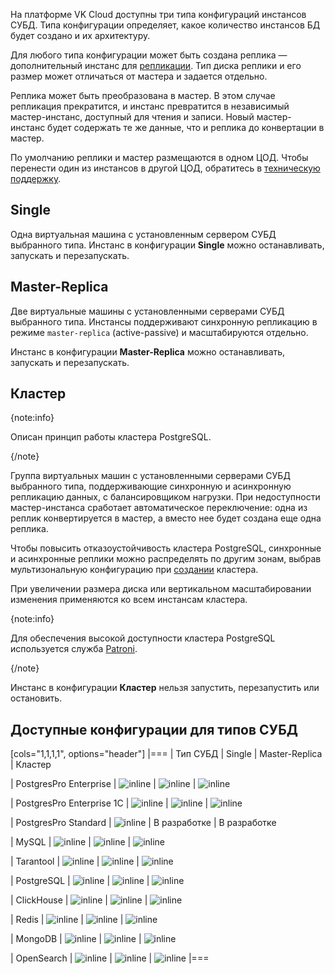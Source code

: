 На платформе VK Cloud доступны три типа конфигураций инстансов СУБД. Типа конфигурации определяет, какое количество инстансов БД будет создано и их архитектуру.

Для любого типа конфигурации может быть создана реплика — дополнительный инстанс для [репликации](../../instructions/replication). Тип диска реплики и его размер может отличаться от мастера и задается отдельно.

Реплика может быть преобразована в мастер. В этом случае репликация прекратится, и инстанс превратится в независимый мастер-инстанс, доступный для чтения и записи. Новый мастер-инстанс будет содержать те же данные, что и реплика до конвертации в мастер.

По умолчанию реплики и мастер размещаются в одном ЦОД. Чтобы перенести один из инстансов в другой ЦОД, обратитесь в [техническую поддержку](/ru/contacts).

## Single

Одна виртуальная машина с установленным сервером СУБД выбранного типа. Инстанс в конфигурации **Single** можно останавливать, запускать и перезапускать.

## Master-Replica

Две виртуальные машины с установленными серверами СУБД выбранного типа. Инстансы поддерживают синхронную репликацию в режиме `master-replica` (active-passive) и масштабируются отдельно.

Инстанс в конфигурации **Master-Replica** можно останавливать, запускать и перезапускать.

## Кластер

{note:info}

Описан принцип работы кластера PostgreSQL.

{/note}

Группа виртуальных машин с установленными серверами СУБД выбранного типа, поддерживающие синхронную и асинхронную репликацию данных, с балансировщиком нагрузки. При недоступности мастер-инстанса сработает автоматическое переключение: одна из реплик конвертируется в мастер, а вместо нее будет создана еще одна реплика.

Чтобы повысить отказоустойчивость кластера PostgreSQL, синхронные и асинхронные реплики можно распределять по другим зонам, выбрав мультизональную конфигурацию при [создании](/ru/dbs/dbaas/instructions/create/create-cluster#mysql_postgresql_postgrespro_enterprise_postgrespro_enterprise_1c) кластера.

При увеличении размера диска или вертикальном масштабировании изменения применяются ко всем инстансам кластера.

{note:info}

Для обеспечения высокой доступности кластера PostgreSQL используется служба [Patroni](https://patroni.readthedocs.io/en/latest/index.html).

{/note}

Инстанс в конфигурации **Кластер** нельзя запустить, перезапустить или остановить.

## Доступные конфигурации для типов СУБД

[cols="1,1,1,1", options="header"]
|===
| Тип СУБД 
| Single 
| Master-Replica 
| Кластер

| PostgresPro Enterprise
| ![](/ru/assets/check.svg "inline") 
| ![](/ru/assets/check.svg "inline") 
| ![](/ru/assets/check.svg "inline")

| PostgresPro Enterprise 1C 
| ![](/ru/assets/check.svg "inline") 
| ![](/ru/assets/check.svg "inline") 
| ![](/ru/assets/check.svg "inline") 

| PostgresPro Standard
| ![](/ru/assets/check.svg "inline") 
| В разработке 
| В разработке

| MySQL
| ![](/ru/assets/check.svg "inline") 
| ![](/ru/assets/check.svg "inline") 
| ![](/ru/assets/check.svg "inline")

| Tarantool
| ![](/ru/assets/check.svg "inline") 
| ![](/ru/assets/no.svg "inline") 
| ![](/ru/assets/check.svg "inline")

| PostgreSQL
| ![](/ru/assets/check.svg "inline") 
| ![](/ru/assets/check.svg "inline") 
| ![](/ru/assets/check.svg "inline") 

| ClickHouse
| ![](/ru/assets/check.svg "inline") 
| ![](/ru/assets/no.svg "inline")
| ![](/ru/assets/check.svg "inline")

| Redis
| ![](/ru/assets/check.svg "inline") 
| ![](/ru/assets/no.svg "inline") 
| ![](/ru/assets/check.svg "inline")

| MongoDB
| ![](/ru/assets/check.svg "inline") 
| ![](/ru/assets/no.svg "inline") 
| ![](/ru/assets/check.svg "inline")

| OpenSearch
| ![](/ru/assets/no.svg "inline") 
| ![](/ru/assets/no.svg "inline") 
| ![](/ru/assets/check.svg "inline")
|===
